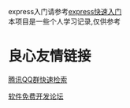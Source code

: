 express入门请参考[express快速入门](https://developer.mozilla.org/zh-CN/docs/Learn/Server-side/Express_Nodejs)   
本项目是一些个人学习记录,仅供参考

 # 良心友情链接

[腾讯QQ群快速检索](http://u.720life.cn/s/8cf73f7c)

[软件免费开发论坛](http://u.720life.cn/s/bbb01dc0)